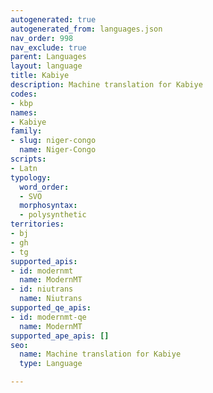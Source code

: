 ```yaml
---
autogenerated: true
autogenerated_from: languages.json
nav_order: 998
nav_exclude: true
parent: Languages
layout: language
title: Kabiye
description: Machine translation for Kabiye
codes:
- kbp
names:
- Kabiye
family:
- slug: niger-congo
  name: Niger-Congo
scripts:
- Latn
typology:
  word_order:
  - SVO
  morphosyntax:
  - polysynthetic
territories:
- bj
- gh
- tg
supported_apis:
- id: modernmt
  name: ModernMT
- id: niutrans
  name: Niutrans
supported_qe_apis:
- id: modernmt-qe
  name: ModernMT
supported_ape_apis: []
seo:
  name: Machine translation for Kabiye
  type: Language

---
```


